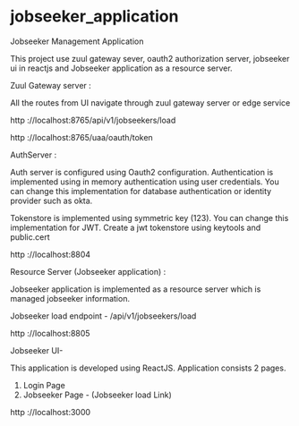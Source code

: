 # jobseeker_application
Jobseeker Management Application

This project use zuul gateway sever, oauth2 authorization  server, jobseeker ui in reactjs and Jobseeker application as a resource server.


Zuul Gateway server :

All the routes from UI navigate through zuul gateway server or edge service

http ://localhost:8765/api/v1/jobseekers/load

http ://localhost:8765/uaa/oauth/token


AuthServer :

Auth server is configured using Oauth2 configuration. Authentication is implemented using in memory authentication using user credentials. You can change this implementation for database authentication or identity provider such as okta.   

Tokenstore is implemented using symmetric key (123). You can change this implementation for JWT. Create a jwt tokenstore  using keytools and public.cert


http ://localhost:8804


Resource Server (Jobseeker application) :

Jobseeker application is implemented as a resource server which is managed jobseeker information.

Jobseeker load endpoint - /api/v1/jobseekers/load

http ://localhost:8805

Jobseeker UI- 

This application is developed using ReactJS. Application consists 2 pages. 
1) Login Page
2) Jobseeker Page - (Jobseeker load Link)

http ://localhost:3000








